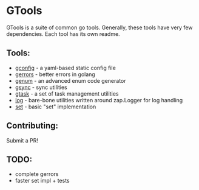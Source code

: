 # GTools

GTools is a suite of common go tools.
Generally, these tools have very few dependencies. 
Each tool has its own readme.

## Tools: 
 - [gconfig](gcofig/) - a yaml-based static config file
 - [gerrors](gerrors/) - better errors in golang
 - [genum](genum/) - an advanced enum code generator
 - [gsync](gsync/) - sync utilities
 - [gtask](gtask/) - a set of task management utilities
 - [log](log/) - bare-bone utilities written around zap.Logger for log handling 
 - [set](set/) - basic "set" implementation 

## Contributing:

Submit a PR!

## TODO:
- complete gerrors
- faster set impl + tests